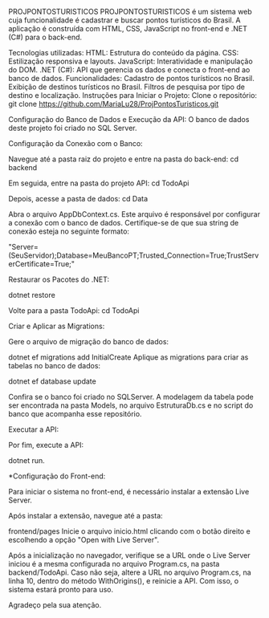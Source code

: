 <!-- PROJPONTOSTURISTICOS é um sistema web cuja funcionalidade é cadastrar e buscar pontos turisticos do país
A aplicação é construída com HTML, CSS, JavaScript no front-end e .NET (C#) para o back-end.

*Tecnologias utilizadas:

HTML: Estrutura do conteúdo da página.
 CSS: Estilização responsiva e layouts.
 JavaScript: Interatividade e manipulação do DOM.
 .NET (C#): API que gerencia os dados e conecta o front-end ao banco de dados.

*Funcionalidades
 Cadastro de pontos turisticos no país.
 Exibição de destinos turísticos no Brasil.
 Filtros de pesquisa por tipo de destino e localização.

 Para iniciar, clone o repositório :
 git clone https://github.com/MariaLu28/ProjPontosTuristicos.git

Configuração do Banco de Dados e Execução da API:

O banco de dados desse projeto foi criado no SQLServer. 

Para conexão com o banco, navegue até a pasta raiz do projeto e entre na pasta do back-end:
cd backend

-Depois na pasta TodoApi:
cd TodoApi

-Data: 
cd Data

Abra o arquivo AppDbContext.cs.
Este arquivo é responsavel por configurar a conexão com o banco de dados. Certifique-se de que sua conexão siga o seguinte padrão:
"Server=(Seu servidor);Database=MeuBancoPT;Trusted_Connection=True;TrustServerCertificate=True;".

Após configurar a conexão com o banco, navegue para a pasta TodoApi:
cd TodoApi

-Restaure os pacotes do .NET:
dotnet restore

-Gere o arquivo de imigração do bancp de dados com o seguinte comando:
dotnet ef migrations add InitialCreate

Aplique as migrations para criar as tabelas no banco de dados:
dotnet ef database update

-Execute a API:
dotnet run

Configuração Front-end:

 -Para iniciar o sistema é necessario instalar a extensão Live Server.

 -Após a instalação da extensão, navegue até a pasta:

 -frontend
 --pages
 
 -E inicie o arquivo "inicio.html" clicando com o botão direito do mouse e escolhendo a opção "Open with Live Server".

 -Após a inicialização no navegador, certifique-se de que a URL onde o Liver Server iniciou é a mesma declarada no arquivo Program.cs,
 na pasta backend (cd backend), TodoApi (cd TodoApi).
 Caso não seja, declare a URL inciada pelo live Server na linha 10 dentro do parentese do policy.WithOrigins, e inicie a api novamente.

  -->

PROJPONTOSTURISTICOS
PROJPONTOSTURISTICOS é um sistema web cuja funcionalidade é cadastrar e buscar pontos turísticos do Brasil. A aplicação é construída com HTML, CSS, JavaScript no front-end e .NET (C#) para o back-end.

Tecnologias utilizadas:
HTML: Estrutura do conteúdo da página.
CSS: Estilização responsiva e layouts.
JavaScript: Interatividade e manipulação do DOM.
.NET (C#): API que gerencia os dados e conecta o front-end ao banco de dados.
Funcionalidades:
Cadastro de pontos turísticos no Brasil.
Exibição de destinos turísticos no Brasil.
Filtros de pesquisa por tipo de destino e localização.
Instruções para Iniciar o Projeto:
Clone o repositório:
git clone https://github.com/MariaLu28/ProjPontosTuristicos.git

Configuração do Banco de Dados e Execução da API:
O banco de dados deste projeto foi criado no SQL Server.

Configuração da Conexão com o Banco:

Navegue até a pasta raiz do projeto e entre na pasta do back-end:
cd backend

Em seguida, entre na pasta do projeto API:
cd TodoApi

Depois, acesse a pasta de dados:
cd Data

Abra o arquivo AppDbContext.cs. Este arquivo é responsável por configurar a conexão com o banco de dados. Certifique-se de que sua string de conexão esteja no seguinte formato:

"Server=(SeuServidor);Database=MeuBancoPT;Trusted_Connection=True;TrustServerCertificate=True;"

Restaurar os Pacotes do .NET:

dotnet restore

Volte para a pasta TodoApi:
cd TodoApi

Criar e Aplicar as Migrations:

Gere o arquivo de migração do banco de dados:

dotnet ef migrations add InitialCreate
Aplique as migrations para criar as tabelas no banco de dados:

dotnet ef database update

Confira se o banco foi criado no SQLServer.
A modelagem da tabela pode ser encontrada na pasta Models, no arquivo EstruturaDb.cs e no script do banco que acompanha esse repositório.

Executar a API:

Por fim, execute a API:

dotnet run.

*Configuração do Front-end:

Para iniciar o sistema no front-end, é necessário instalar a extensão Live Server.

Após instalar a extensão, navegue até a pasta:

frontend/pages
Inicie o arquivo inicio.html clicando com o botão direito e escolhendo a opção "Open with Live Server".

Após a inicialização no navegador, verifique se a URL onde o Live Server iniciou é a mesma configurada no arquivo Program.cs, na pasta backend/TodoApi.
Caso não seja, altere a URL no arquivo Program.cs, na linha 10, dentro do método WithOrigins(), e reinicie a API.
Com isso, o sistema estará pronto para uso.

Agradeço pela sua atenção.
